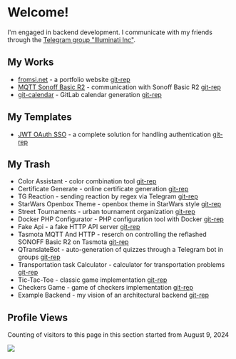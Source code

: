 # Welcome!

I'm engaged in backend development. I communicate with my friends through the [Telegram group "Illuminati Inc"](https://t.me/illuminatinc).

## My Works
* [fromsi.net](https://fromsi.net) - a portfolio website [git-rep](https://github.com/FromSi/portfolio)
* [MQTT Sonoff Basic R2](https://pkg.go.dev/github.com/fromsi/mqtt_sonoff_basic_r2) - communication with Sonoff Basic R2 [git-rep](https://github.com/FromSi/mqtt_sonoff_basic_r2#readme)
* [git-calendar](https://git-calendar.fromsi.net/gitlab/stanhu) - GitLab calendar generation [git-rep](https://github.com/FromSi/git-calendar#readme)

## My Templates
* [JWT OAuth SSO](https://github.com/FromSi/jwt-oauth-sso/blob/master/api/swagger.yaml) - a complete solution for handling authentication [git-rep](https://github.com/FromSi/jwt-oauth-sso#readme)

## My Trash
* Color Assistant - color combination tool [git-rep](https://github.com/FromSi/Color_Assistant#sreenshots)
* Certificate Generate - online certificate generation [git-rep](https://github.com/FromSi/certificate-generate#readme)
* TG Reaction - sending reaction by regex via Telegram [git-rep](https://github.com/FromSi/tg_reaction#readme)
* StarWars Openbox Theme - openbox theme in StarWars style [git-rep](https://github.com/FromSi/openbox-theme-starwars#screenshots-en-d)
* Street Tournaments - urban tournament organization [git-rep](https://github.com/FromSi/ABTAdmin#sreenshots)
* Docker PHP Configurator - PHP configuration tool with Docker [git-rep](https://github.com/btn441/docker-npmc#readme)
* Fake Api - a fake HTTP API server [git-rep](https://github.com/FromSi/fake_api#readme)
* Tasmota MQTT And HTTP - reserch on controlling the reflashed SONOFF Basic R2 on Tasmota [git-rep](https://github.com/FromSi/tasmota_mqtt_and_http#readme)
* QTranslateBot - auto-generation of quizzes through a Telegram bot in groups [git-rep](https://github.com/FromSi/QTelegramBot#readme)
* Transportation task Calculator - calculator for transportation problems [git-rep](https://github.com/FromSi/CollegeTransportTask/tree/master#readme)
* Tic-Tac-Toe - classic game implementation [git-rep](https://github.com/FromSi/TikTakToe#screenshots-ver20-java)
* Checkers Game - game of checkers implementation [git-rep](https://github.com/SGQ-group/SGQ_Checkers#sgq_checkers)
* Example Backend - my vision of an architectural backend [git-rep](https://github.com/FromSi/example#readme)

## Profile Views
Counting of visitors to this page in this section started from August 9, 2024

![](https://count.getloli.com/get/@fromsi.github.readme)
